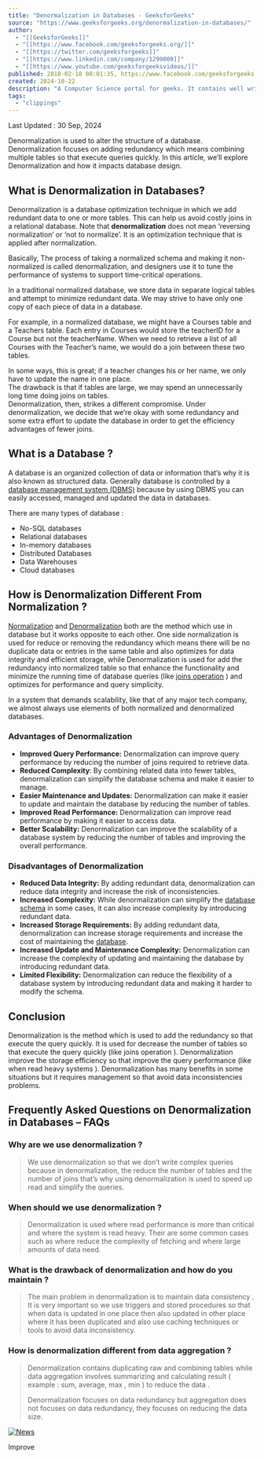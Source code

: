 ```yaml
---
title: "Denormalization in Databases - GeeksforGeeks"
source: "https://www.geeksforgeeks.org/denormalization-in-databases/"
author:
  - "[[GeeksforGeeks]]"
  - "[[https://www.facebook.com/geeksforgeeks.org/]]"
  - "[[https://twitter.com/geeksforgeeks]]"
  - "[[https://www.linkedin.com/company/1299009]]"
  - "[[https://www.youtube.com/geeksforgeeksvideos/]]"
published: 2018-02-18 08:01:35, https://www.facebook.com/geeksforgeeks.org/, https://twitter.com/geeksforgeeks, https://www.linkedin.com/company/1299009, https://www.youtube.com/geeksforgeeksvideos/
created: 2024-10-22
description: "A Computer Science portal for geeks. It contains well written, well thought and well explained computer science and programming articles, quizzes and practice/competitive programming/company interview Questions."
tags:
  - "clippings"
---
```

Last Updated : 30 Sep, 2024

Denormalization is used to alter the structure of a database. Denormalization focuses on adding redundancy which means combining multiple tables so that execute queries quickly. In this article, we’ll explore Denormalization and how it impacts database design.

## What is Denormalization in Databases?

Denormalization is a database optimization technique in which we add redundant data to one or more tables. This can help us avoid costly joins in a relational database. Note that **denormalization** does not mean ‘reversing normalization’ or ‘not to normalize’. It is an optimization technique that is applied after normalization.

Basically, The process of taking a normalized schema and making it non-normalized is called denormalization, and designers use it to tune the performance of systems to support time-critical operations.

In a traditional normalized database, we store data in separate logical tables and attempt to minimize redundant data. We may strive to have only one copy of each piece of data in a database.

For example, in a normalized database, we might have a Courses table and a Teachers table. Each entry in Courses would store the teacherID for a Course but not the teacherName. When we need to retrieve a list of all Courses with the Teacher’s name, we would do a join between these two tables. 

In some ways, this is great; if a teacher changes his or her name, we only have to update the name in one place.   
The drawback is that if tables are large, we may spend an unnecessarily long time doing joins on tables.   
Denormalization, then, strikes a different compromise. Under denormalization, we decide that we’re okay with some redundancy and some extra effort to update the database in order to get the efficiency advantages of fewer joins. 

## What is a Database ?

A database is an organized collection of data or information that’s why it is also known as structured data. Generally database is controlled by a [database management system (DBMS)](https://www.geeksforgeeks.org/introduction-of-dbms-database-management-system-set-1/) because by using DBMS you can easily accessed, managed and updated the data in databases.

There are many types of database :

- No-SQL databases
- Relational databases
- In-memory databases
- Distributed Databases
- Data Warehouses
- Cloud databases

## How is Denormalization Different From Normalization ?

[Normalization](https://www.geeksforgeeks.org/introduction-of-database-normalization/) and [Denormalization](https://www.geeksforgeeks.org/denormalization-in-databases/) both are the method which use in database but it works opposite to each other. One side normalization is used for reduce or removing the redundancy which means there will be no duplicate data or entries in the same table and also optimizes for data integrity and efficient storage, while Denormalization is used for add the redundancy into normalized table so that enhance the functionality and minimize the running time of database queries (like [joins operation](https://www.geeksforgeeks.org/joins-in-dbms/) ) and optimizes for performance and query simplicity.

In a system that demands scalability, like that of any major tech company, we almost always use elements of both normalized and denormalized databases.

### Advantages of Denormalization

- ****Improved Query Performance:**** Denormalization can improve query performance by reducing the number of joins required to retrieve data.
- ****Reduced Complexity****: By combining related data into fewer tables, denormalization can simplify the database schema and make it easier to manage.
- ****Easier Maintenance and Updates:**** Denormalization can make it easier to update and maintain the database by reducing the number of tables.
- ****Improved Read Performance:**** Denormalization can improve read performance by making it easier to access data.
- ****Better Scalability:**** Denormalization can improve the scalability of a database system by reducing the number of tables and improving the overall performance.

### Disadvantages of Denormalization

- ****Reduced Data Integrity:**** By adding redundant data, denormalization can reduce data integrity and increase the risk of inconsistencies.
- ****Increased Complexity:**** While denormalization can simplify the [database schema](https://www.geeksforgeeks.org/database-schemas/) in some cases, it can also increase complexity by introducing redundant data.
- ****Increased Storage Requirements:**** By adding redundant data, denormalization can increase storage requirements and increase the cost of maintaining the [database](https://www.geeksforgeeks.org/what-is-database/).
- ****Increased Update and Maintenance Complexity:**** Denormalization can increase the complexity of updating and maintaining the database by introducing redundant data.
- ****Limited Flexibility:**** Denormalization can reduce the flexibility of a database system by introducing redundant data and making it harder to modify the schema.

## Conclusion

Denormalization is the method which is used to add the redundancy so that execute the query quickly. It is used for decrease the number of tables so that execute the query quickly (like joins operation ). Denormalization improve the storage efficiency so that improve the query performance (like when read heavy systems ). Denormalization has many benefits in some situations but it requires management so that avoid data inconsistencies problems.

## Frequently Asked Questions on Denormalization in Databases – FAQs

### ****Why are we use denormalization ?****

> We use denormalization so that we don’t write complex queries because in denormalization, the reduce the number of tables and the number of joins that’s why using denormalization is used to speed up read and simplify the queries.

### ****When should we use denormalization ?****

> Denormalization is used where read performance is more than critical and where the system is read heavy. Their are some common cases such as where reduce the complexity of fetching and where large amounts of data need.

### ****What is the drawback of denormalization and how do you maintain ?****

> The main problem in denormalization is to maintain data consistency . It is very important so we use triggers and stored procedures so that when data is updated in one place then also updated in other place where it has been duplicated and also use caching techniques or tools to avoid data inconsistency.

### ****How is denormalization different from data aggregation ?****

> Denormalization contains duplicating raw and combining tables while data aggregation involves summarizing and calculating result ( example : sum, average, max , min ) to reduce the data .
> 
> Denormalization focuses on data redundancy but aggregation does not focuses on data redundancy, they focuses on reducing the data size.

  

[![News](https://media.geeksforgeeks.org/auth-dashboard-uploads/Google-news.svg)](https://news.google.com/publications/CAAqBwgKMLTrzwsw44bnAw?hl=en-IN&gl=IN&ceid=IN%3Aen)

Improve